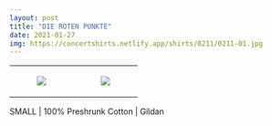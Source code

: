 ```yaml
---
layout: post
title: "DIE ROTEN PUNKTE"
date: 2021-01-27
img: https://concertshirts.netlify.app/shirts/0211/0211-01.jpg
---
```




<table style="width:100%;"><tr><td style="vertical-align:top;">
      <figure class="tmblr-full" data-orig-height="2048" data-orig-width="1365" data-orig-src="https://concertshirts.netlify.app/shirts/0211/0211-01.jpg"><img src="https://64.media.tumblr.com/4f6c22ff03c982db3bb102e79b72d2a1/52ac1b46ddc14b4c-3e/s540x810/1cb2360011e0712c52815d4b4fad19b64c5265c1.jpg" data-orig-height="2048" data-orig-width="1365" data-orig-src="https://concertshirts.netlify.app/shirts/0211/0211-01.jpg"/></figure></td>
    <td style="vertical-align:top;">
      <figure class="tmblr-full" data-orig-height="2048" data-orig-width="1365" data-orig-src="https://concertshirts.netlify.app/shirts/0211/0211-02.jpg"><img src="https://64.media.tumblr.com/8bee5f3589fe7c4510c173b4b25e7578/52ac1b46ddc14b4c-15/s540x810/9deb8244e8bde091a560bb38705453f22b9a008b.jpg" data-orig-height="2048" data-orig-width="1365" data-orig-src="https://concertshirts.netlify.app/shirts/0211/0211-02.jpg"/></figure></td>
  </tr></table><p>
  SMALL | 100% Preshrunk Cotton | Gildan
</p>
